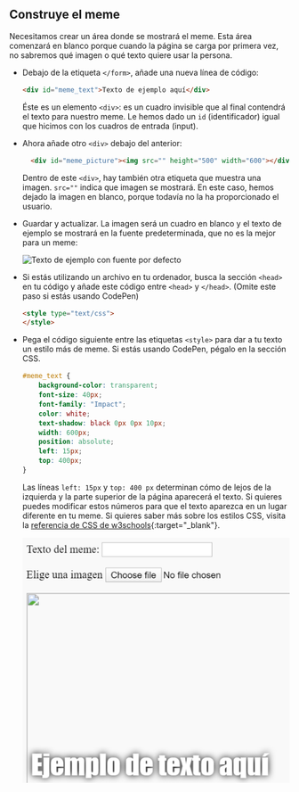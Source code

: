 ## Construye el meme

Necesitamos crear un área donde se mostrará el meme. Esta área comenzará en blanco porque cuando la página se carga por primera vez, no sabremos qué imagen o qué texto quiere usar la persona.

- Debajo de la etiqueta `</form>`, añade una nueva línea de código:

  ```html
  <div id="meme_text">Texto de ejemplo aquí</div>
  ```

  Éste es un elemento `<div>`: es un cuadro invisible que al final contendrá el texto para nuestro meme. Le hemos dado un `id` (identificador) igual que hicimos con los cuadros de entrada (input).

- Ahora añade otro `<div>` debajo del anterior:

  ```html
    <div id="meme_picture"><img src="" height="500" width="600"></div>
    ```

    Dentro de este `<div>`, hay también otra etiqueta que muestra una imagen. `src=""` indica que imagen se mostrará. En este caso, hemos dejado la imagen en blanco, porque todavía no la ha proporcionado el usuario.

- Guardar y actualizar. La imagen será un cuadro en blanco y el texto de ejemplo se mostrará en la fuente predeterminada, que no es la mejor para un meme:

    ![Texto de ejemplo con fuente por defecto](images/example-text-default.png)

- Si estás utilizando un archivo en tu ordenador, busca la sección `<head>` en tu código y añade este código entre `<head>` y `</head>`. (Omite este paso si estás usando CodePen)

  ```html
  <style type="text/css">
  </style>
  ```

- Pega el código siguiente entre las etiquetas `<style>` para dar a tu texto un estilo más de meme. Si estás usando CodePen, pégalo en la sección CSS.

    ```css
    #meme_text {
        background-color: transparent;
        font-size: 40px;
        font-family: "Impact";
        color: white;
        text-shadow: black 0px 0px 10px;
        width: 600px;
        position: absolute;
        left: 15px;
        top: 400px;
    }
    ```

  Las líneas `left: 15px` y `top: 400 px` determinan cómo de lejos de la izquierda y la parte superior de la página aparecerá el texto. Si quieres puedes modificar estos números para que el texto aparezca en un lugar diferente en tu meme. Si quieres saber más sobre los estilos CSS, visita la [referencia de CSS de w3schools](http://www.w3schools.com/CSSref/){:target="_blank"}.

  ![Texto de ejemplo en formato meme](images/example-text-memey.png)
